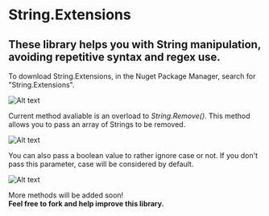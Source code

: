 # String.Extensions
<h2>These library helps you with String manipulation, avoiding repetitive syntax and regex use.</h2>

To download String.Extensions, in the Nuget Package Manager, search for "String.Extensions".

![Alt text](/img/nuget_download.png?raw=true "Nuget Package")

Current method avaliable is an overload to <i>String.Remove()</i>. 
This method allows you to pass an array of Strings to be removed.

![Alt text](/img/overload1.png?raw=true "First Overload")

You can also pass a boolean value to rather ignore case or not. If you don't pass this parameter, case will be considered by default.

![Alt text](/img/overload2.png?raw=true "Second Overload")

More methods will be added soon!
</br>
<b>Feel free to fork and help improve this library.</b>

